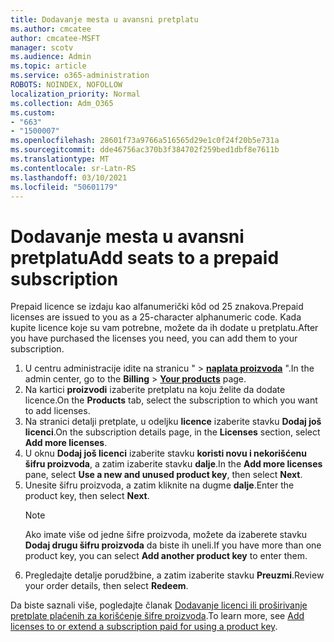 ```yaml
---
title: Dodavanje mesta u avansni pretplatu
ms.author: cmcatee
author: cmcatee-MSFT
manager: scotv
ms.audience: Admin
ms.topic: article
ms.service: o365-administration
ROBOTS: NOINDEX, NOFOLLOW
localization_priority: Normal
ms.collection: Adm_O365
ms.custom:
- "663"
- "1500007"
ms.openlocfilehash: 28601f73a9766a516565d29e1c0f24f20b5e731a
ms.sourcegitcommit: dde46756ac370b3f384702f259bed1dbf8e7611b
ms.translationtype: MT
ms.contentlocale: sr-Latn-RS
ms.lasthandoff: 03/10/2021
ms.locfileid: "50601179"
---
```

# <a name="add-seats-to-a-prepaid-subscription"></a><span data-ttu-id="39d35-102">Dodavanje mesta u avansni pretplatu</span><span class="sxs-lookup"><span data-stu-id="39d35-102">Add seats to a prepaid subscription</span></span>

<span data-ttu-id="39d35-103">Prepaid licence se izdaju kao alfanumerički kôd od 25 znakova.</span><span class="sxs-lookup"><span data-stu-id="39d35-103">Prepaid licenses are issued to you as a 25-character alphanumeric code.</span></span> <span data-ttu-id="39d35-104">Kada kupite licence koje su vam potrebne, možete da ih dodate u pretplatu.</span><span class="sxs-lookup"><span data-stu-id="39d35-104">After you have purchased the licenses you need, you can add them to your subscription.</span></span>

1. <span data-ttu-id="39d35-105">U centru administracije idite na stranicu "   >  **[naplata proizvoda](https://go.microsoft.com/fwlink/p/?linkid=842054)** ".</span><span class="sxs-lookup"><span data-stu-id="39d35-105">In the admin center, go to the **Billing** > **[Your products](https://go.microsoft.com/fwlink/p/?linkid=842054)** page.</span></span>
2. <span data-ttu-id="39d35-106">Na kartici **proizvodi** izaberite pretplatu na koju želite da dodate licence.</span><span class="sxs-lookup"><span data-stu-id="39d35-106">On the **Products** tab, select the subscription to which you want to add licenses.</span></span>
3. <span data-ttu-id="39d35-107">Na stranici detalji pretplate, u odeljku **licence** izaberite stavku **Dodaj još licenci**.</span><span class="sxs-lookup"><span data-stu-id="39d35-107">On the subscription details page, in the **Licenses** section, select **Add more licenses**.</span></span>
4. <span data-ttu-id="39d35-108">U oknu **Dodaj još licenci** izaberite stavku **koristi novu i nekorišćenu šifru proizvoda**, a zatim izaberite stavku **dalje**.</span><span class="sxs-lookup"><span data-stu-id="39d35-108">In the **Add more licenses** pane, select **Use a new and unused product key**, then select **Next**.</span></span>
5. <span data-ttu-id="39d35-109">Unesite šifru proizvoda, a zatim kliknite na dugme **dalje**.</span><span class="sxs-lookup"><span data-stu-id="39d35-109">Enter the product key, then select **Next**.</span></span>
    > [!NOTE]
    > <span data-ttu-id="39d35-110">Ako imate više od jedne šifre proizvoda, možete da izaberete stavku **Dodaj drugu šifru proizvoda** da biste ih uneli.</span><span class="sxs-lookup"><span data-stu-id="39d35-110">If you have more than one product key, you can select **Add another product key** to enter them.</span></span>
6. <span data-ttu-id="39d35-111">Pregledajte detalje porudžbine, a zatim izaberite stavku **Preuzmi**.</span><span class="sxs-lookup"><span data-stu-id="39d35-111">Review your order details, then select **Redeem**.</span></span>

<span data-ttu-id="39d35-112">Da biste saznali više, pogledajte članak [Dodavanje licenci ili proširivanje pretplate plaćenih za korišćenje šifre proizvoda](https://docs.microsoft.com/microsoft-365/commerce/licenses/add-licenses-using-product-key).</span><span class="sxs-lookup"><span data-stu-id="39d35-112">To learn more, see [Add licenses to or extend a subscription paid for using a product key](https://docs.microsoft.com/microsoft-365/commerce/licenses/add-licenses-using-product-key).</span></span>